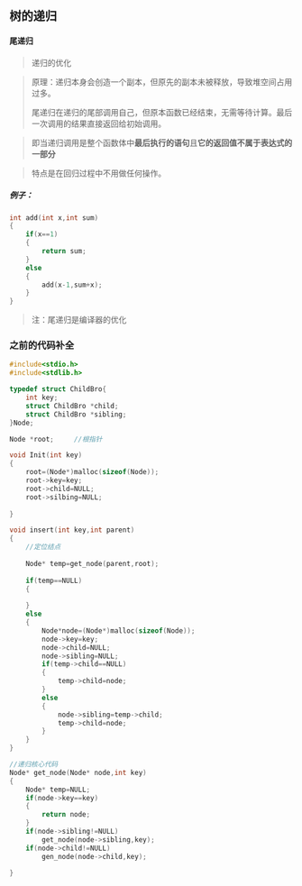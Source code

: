## 树的递归

#### 尾递归

>递归的优化

> 原理：递归本身会创造一个副本，但原先的副本未被释放，导致堆空间占用过多。
>
> 尾递归在递归的尾部调用自己，但原本函数已经结束，无需等待计算。最后一次调用的结果直接返回给初始调用。

> 即当递归调用是整个函数体中**最后执行的语句**且**它的返回值不属于表达式的一部分**

> 特点是在回归过程中不用做任何操作。

##### 例子：

```c
int add(int x,int sum)
{
    if(x==1)
    {
        return sum;
    }
    else
    {
        add(x-1,sum+x);
    }
}
```

> 注：尾递归是编译器的优化



### 之前的代码补全

```c
#include<stdio.h>
#include<stdlib.h>

typedef struct ChildBro{
    int key;
    struct ChildBro *child;
    struct ChildBro *sibling;
}Node;

Node *root;		//根指针

void Init(int key)
{
    root=(Node*)malloc(sizeof(Node));
    root->key=key;
    root->child=NULL;
    root->silbing=NULL;
    
}

void insert(int key,int parent)
{
    //定位结点
    
    Node* temp=get_node(parent,root);
    
    if(temp==NULL)
    {
        
    }
    else
    {
        Node*node=(Node*)malloc(sizeof(Node));
        node->key=key;
        node->child=NULL;
        node->sibling=NULL;
        if(temp->child==NULL)
        {
            temp->child=node;
        }
        else
        {
            node->sibling=temp->child;
            temp->child=node;
        }
    }
}

//递归核心代码
Node* get_node(Node* node,int key)
{
    Node* temp=NULL;
    if(node->key==key)
    {
        return node;
	}
    if(node->sibling!=NULL)
        get_node(node->sibling,key);
    if(node->child!=NULL)
        gen_node(node->child,key);
    
}
```

